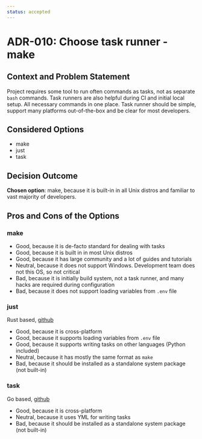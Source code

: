 ```yaml
---
status: accepted
---
```


# ADR-010: Choose task runner - make

## Context and Problem Statement

Project requires some tool to run often commands as tasks, not as separate `bash` commands. Task runners are also helpful during CI and initial local setup. All necessary commands in one place.
Task runner should be simple, support many platforms out-of-the-box and be clear for most developers.

## Considered Options

* make
* just
* task

## Decision Outcome

**Chosen option**: make, because
it is built-in in all Unix distros and familiar to vast majority of developers.

## Pros and Cons of the Options

### make

* Good, because it is de-facto standard for dealing with tasks
* Good, because it is built in in most Unix distros
* Good, because it has large community and a lot of guides and tutorials
* Neutral, because it does not support Windows. Development team does not this OS, so not critical
* Bad, because it is initially build system, not a task runner, and many hacks are required during configuration
* Bad, because it does not support loading variables from `.env` file

### just

Rust based, [github](https://github.com/casey/just)

* Good, because it is cross-platform
* Good, because it supports loading variables from `.env` file
* Good, because it supports writing tasks on other languages (Python included)
* Neutral, because it has mostly the same format as `make`
* Bad, because it should be installed as a standalone system package (not built-in)

### task

Go based, [github](https://github.com/go-task/task)

* Good, because it is cross-platform
* Neutral, because it uses YML for writing tasks
* Bad, because it should be installed as a standalone system package (not built-in)

